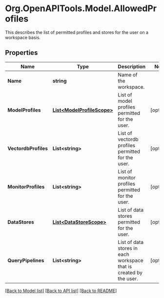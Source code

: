 # Org.OpenAPITools.Model.AllowedProfiles
This describes the list of permitted profiles and stores for the user on a workspace basis.

## Properties

Name | Type | Description | Notes
------------ | ------------- | ------------- | -------------
**Name** | **string** | Name of the workspace. | 
**ModelProfiles** | [**List&lt;ModelProfileScope&gt;**](ModelProfileScope.md) | List of model profiles permitted for the user. | [optional] 
**VectordbProfiles** | **List&lt;string&gt;** | List of vectordb profiles permitted for the user. | [optional] 
**MonitorProfiles** | **List&lt;string&gt;** | List of monitor profiles permitted for the user. | [optional] 
**DataStores** | [**List&lt;DataStoreScope&gt;**](DataStoreScope.md) | List of data stores permitted for the user. | [optional] 
**QueryPipelines** | **List&lt;string&gt;** | List of data stores in each workspace that is created by the user. | [optional] 

[[Back to Model list]](../README.md#documentation-for-models) [[Back to API list]](../README.md#documentation-for-api-endpoints) [[Back to README]](../README.md)


